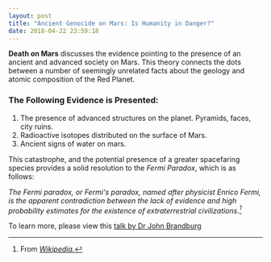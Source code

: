 ```yaml
---
layout: post
title: "Ancient Genocide on Mars: Is Humanity in Danger?"
date: 2018-04-22 23:59:18
---
```

**Death on Mars** discusses the evidence pointing to the presence of an ancient and advanced society on Mars. This theory connects the dots between a number of seemingly unrelated facts about the geology and atomic composition of the Red Planet.

### The Following Evidence is Presented:
1. The presence of advanced structures on the planet. Pyramids, faces, city ruins.
2. Radioactive isotopes distributed on the surface of Mars.
3. Ancient signs of water on mars.

This catastrophe, and the potential presence of a greater spacefaring species provides a solid resolution to the *Fermi Paradox*, which is as follows:

*The Fermi paradox, or Fermi's paradox, named after physicist Enrico Fermi, is the apparent contradiction between the lack of evidence and high probability estimates for the existence of extraterrestrial civilizations.[^1]*

To learn more, please view this [talk by Dr John Brandburg](https://www.youtube.com/watch?v=RjGkgK5taP4)

[^1]: From [*Wikipedia.*](https://en.wikipedia.org/wiki/Fermi_paradox)
